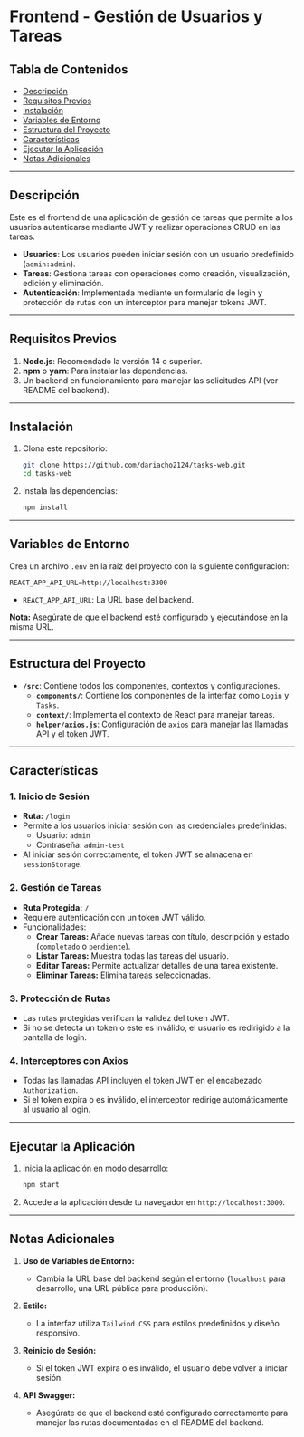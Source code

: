 # Frontend - Gestión de Usuarios y Tareas

## Tabla de Contenidos

- [Descripción](#descripción)
- [Requisitos Previos](#requisitos-previos)
- [Instalación](#instalación)
- [Variables de Entorno](#variables-de-entorno)
- [Estructura del Proyecto](#estructura-del-proyecto)
- [Características](#características)
- [Ejecutar la Aplicación](#ejecutar-la-aplicación)
- [Notas Adicionales](#notas-adicionales)

---

## Descripción

Este es el frontend de una aplicación de gestión de tareas que permite a los usuarios autenticarse mediante JWT y realizar operaciones CRUD en las tareas.

- **Usuarios**: Los usuarios pueden iniciar sesión con un usuario predefinido (`admin:admin`).
- **Tareas**: Gestiona tareas con operaciones como creación, visualización, edición y eliminación.
- **Autenticación**: Implementada mediante un formulario de login y protección de rutas con un interceptor para manejar tokens JWT.

---

## Requisitos Previos

1. **Node.js**: Recomendado la versión 14 o superior.
2. **npm** o **yarn**: Para instalar las dependencias.
3. Un backend en funcionamiento para manejar las solicitudes API (ver README del backend).

---

## Instalación

1. Clona este repositorio:

   ```bash
   git clone https://github.com/dariacho2124/tasks-web.git
   cd tasks-web
   ```

2. Instala las dependencias:

   ```bash
   npm install
   ```

---

## Variables de Entorno

Crea un archivo `.env` en la raíz del proyecto con la siguiente configuración:

```env
REACT_APP_API_URL=http://localhost:3300
```

- `REACT_APP_API_URL`: La URL base del backend.

**Nota:** Asegúrate de que el backend esté configurado y ejecutándose en la misma URL.

---

## Estructura del Proyecto

- **`/src`**: Contiene todos los componentes, contextos y configuraciones.
  - **`components/`**: Contiene los componentes de la interfaz como `Login` y `Tasks`.
  - **`context/`**: Implementa el contexto de React para manejar tareas.
  - **`helper/axios.js`**: Configuración de `axios` para manejar las llamadas API y el token JWT.

---

## Características

### 1. **Inicio de Sesión**

- **Ruta:** `/login`
- Permite a los usuarios iniciar sesión con las credenciales predefinidas:
  - Usuario: `admin`
  - Contraseña: `admin-test`
- Al iniciar sesión correctamente, el token JWT se almacena en `sessionStorage`.

### 2. **Gestión de Tareas**

- **Ruta Protegida:** `/`
- Requiere autenticación con un token JWT válido.
- Funcionalidades:
  - **Crear Tareas:** Añade nuevas tareas con título, descripción y estado (`completado` o `pendiente`).
  - **Listar Tareas:** Muestra todas las tareas del usuario.
  - **Editar Tareas:** Permite actualizar detalles de una tarea existente.
  - **Eliminar Tareas:** Elimina tareas seleccionadas.

### 3. **Protección de Rutas**

- Las rutas protegidas verifican la validez del token JWT.
- Si no se detecta un token o este es inválido, el usuario es redirigido a la pantalla de login.

### 4. **Interceptores con Axios**

- Todas las llamadas API incluyen el token JWT en el encabezado `Authorization`.
- Si el token expira o es inválido, el interceptor redirige automáticamente al usuario al login.

---

## Ejecutar la Aplicación

1. Inicia la aplicación en modo desarrollo:

   ```bash
   npm start
   ```

2. Accede a la aplicación desde tu navegador en `http://localhost:3000`.

---

## Notas Adicionales

1. **Uso de Variables de Entorno:**

   - Cambia la URL base del backend según el entorno (`localhost` para desarrollo, una URL pública para producción).

2. **Estilo:**

   - La interfaz utiliza `Tailwind CSS` para estilos predefinidos y diseño responsivo.

3. **Reinicio de Sesión:**

   - Si el token JWT expira o es inválido, el usuario debe volver a iniciar sesión.

4. **API Swagger:**
   - Asegúrate de que el backend esté configurado correctamente para manejar las rutas documentadas en el README del backend.
